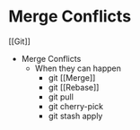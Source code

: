 # Merge Conflicts
[[Git]]

- Merge Conflicts
	- When they can happen
		- git [[Merge]]
		- git [[Rebase]]
		- git pull
		- git cherry-pick
		- git stash apply